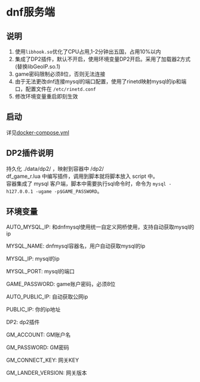 # dnf服务端

## 说明

1. 使用`libhook.so`优化了CPU占用,1-2分钟出五国，占用10%以内
2. 集成了DP2插件，默认不开启，使用环境变量DP2开启。采用了加载器2方式(替换libGeoIP.so.1)
3. game密码限制必须8位，否则无法连接
4. 由于无法更改dnf连接mysql的端口配置，使用了rinetd映射mysql的ip和端口，配置文件在 `/etc/rinetd.conf`
5. 修改环境变量重启即刻生效

## 启动

详见[docker-compose.yml](docker-compose.yml)

## DP2插件说明

持久化 ./data/dp2/ ，映射到容器中 /dp2/ <br/>
df_game_r.lua 中编写插件，调用到脚本就将脚本放入 script 中。<br/>
容器集成了 mysql 客户端，脚本中需要执行sql命令时，命令为 `mysql -h127.0.0.1 -ugame -p$GAME_PASSWORD`。

## 环境变量

AUTO_MYSQL_IP: 和dnfmysql使用统一自定义网桥使用，支持自动获取mysql的ip

MYSQL_NAME: dnfmysql容器名，用户自动获取mysql的ip

MYSQL_IP: mysql的ip

MYSQL_PORT: mysql的端口

GAME_PASSWORD: game账户密码，必须8位

AUTO_PUBLIC_IP: 自动获取公网ip

PUBLIC_IP: 你的ip地址

DP2: dp2插件

GM_ACCOUNT: GM账户名

GM_PASSWORD: GM密码

GM_CONNECT_KEY: 网关KEY

GM_LANDER_VERSION: 网关版本